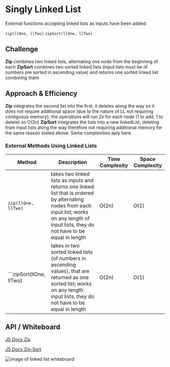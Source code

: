 # Singly Linked List
External functions accepting linked lists as inputs have been added:

```zip(llOne, llTwo)```
```zipSort(llOne, llTwo)```

## Challenge
**Zip** combines two linked lists, alternating one node from the beginning of each
**ZipSort** combines two sorted linked lists (input lists must be of numbers pre sorted in ascending value) and returns one sorted linked list combining them

## Approach & Efficiency
**Zip** integrates the second list into the first, it deletes along the way so it does not require additional space (due to the nature of LL not requiring contiguous memory); the operations will run 2x for each node (1 to add, 1 to delete) so O(2n)
**ZipSort** integrates the lists into a new linkedList, deleting from input lists along the way therefore not requiring additional memory for the same reason stated above. Same complexities aply here.

### External Methods Using Linked Lists

| Method | Description | Time Complexity | Space Complexity
------ | ----------- | --------------- | ----------------
| ```zip(llOne, llTwo)``` | takes two linked lists as inputs and returns one linked list that is ordered by alternating nodes from each input list; works on any length of input lists, they do not have to be equal in length | O(2n) | O(1)
| ```zipSort(llOne, llTwo) | takes in two sorted linked lists (of numbers in ascending values), that are returned as one sorted list; works on any length input lists, they do not have to be equal in length | O(2n) | O(1)

## API / Whiteboard
[JS Docs Zip](https://annethor.github.io/data-structures-and-algorithms/out/zip.js.html)

[JS Docs Zip-Sort](https://annethor.github.io/data-structures-and-algorithms/out/zip-sort.js.html)

![image of linked list whiteboard](../../assets/linked-list-zip.png)
